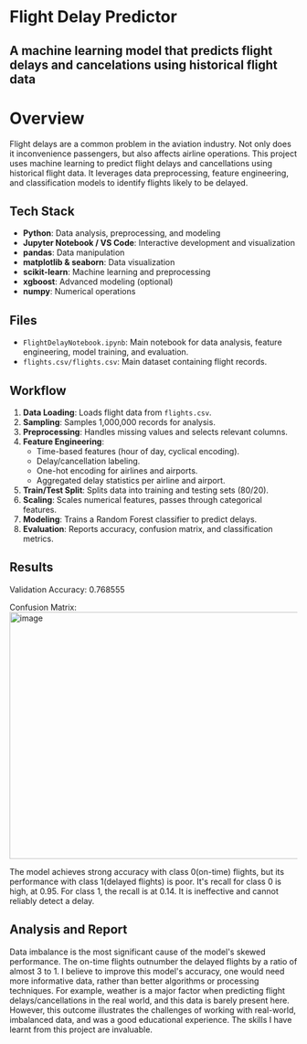 # Flight Delay Predictor
## A machine learning model that predicts flight delays and cancelations using historical flight data

# Overview
Flight delays are a common problem in the aviation industry. Not only does it inconvenience passengers, but also affects airline operations. This project uses machine learning to predict flight delays and cancellations using historical flight data. It leverages data preprocessing, feature engineering, and classification models to identify flights likely to be delayed.

## Tech Stack
- **Python**: Data analysis, preprocessing, and modeling
- **Jupyter Notebook / VS Code**: Interactive development and visualization
- **pandas**: Data manipulation
- **matplotlib & seaborn**: Data visualization
- **scikit-learn**: Machine learning and preprocessing
- **xgboost**: Advanced modeling (optional)
- **numpy**: Numerical operations

## Files
- `FlightDelayNotebook.ipynb`: Main notebook for data analysis, feature engineering, model training, and evaluation. 
- `flights.csv/flights.csv`: Main dataset containing flight records.

## Workflow
1. **Data Loading**: Loads flight data from `flights.csv`.
2. **Sampling**: Samples 1,000,000 records for analysis.
3. **Preprocessing**: Handles missing values and selects relevant columns.
4. **Feature Engineering**:
	- Time-based features (hour of day, cyclical encoding).
	- Delay/cancellation labeling.
	- One-hot encoding for airlines and airports.
	- Aggregated delay statistics per airline and airport.
5. **Train/Test Split**: Splits data into training and testing sets (80/20).
6. **Scaling**: Scales numerical features, passes through categorical features.
7. **Modeling**: Trains a Random Forest classifier to predict delays.
8. **Evaluation**: Reports accuracy, confusion matrix, and classification metrics.



## Results
Validation Accuracy: 0.768555 


Confusion Matrix:                                      
<img width="533" height="432" alt="image" src="https://github.com/user-attachments/assets/05a6be91-b3db-4a3b-b2e8-daa196e943d2" />



The model achieves strong accuracy with class 0(on-time) flights, but its performance with class 1(delayed flights) is poor. It's recall for class 0 is high, at 0.95. For class 1, the recall is at 0.14. It is ineffective and cannot reliably detect a delay.

## Analysis and Report
Data imbalance is the most significant cause of the model's skewed performance. The on-time flights outnumber the delayed flights by a ratio of almost 3 to 1. I believe to improve this model's accuracy, one would need more informative data, rather than better algorithms or processing techniques. For example, weather is a major factor when predicting flight delays/cancellations in the real world, and this data is barely present here. However, this outcome illustrates the challenges of working with real-world, imbalanced data, and was a good educational experience. The skills I have learnt from this project are invaluable.

